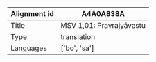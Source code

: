 |Alignment id | A4A0A838A
| --- | --- 
|Title | MSV 1,01: Pravrajyāvastu 
|Type | translation
|Languages | ['bo', 'sa']